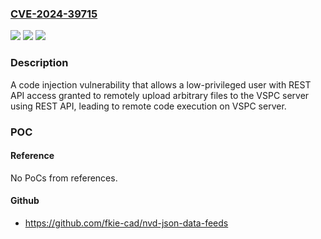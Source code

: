 ### [CVE-2024-39715](https://cve.mitre.org/cgi-bin/cvename.cgi?name=CVE-2024-39715)
![](https://img.shields.io/static/v1?label=Product&message=Veeam%20Service%20Provider%20Console&color=blue)
![](https://img.shields.io/static/v1?label=Version&message=8%3C%3D%208%20&color=brighgreen)
![](https://img.shields.io/static/v1?label=Vulnerability&message=n%2Fa&color=brighgreen)

### Description

A code injection vulnerability that allows a low-privileged user with REST API access granted to remotely upload arbitrary files to the VSPC server using REST API, leading to remote code execution on VSPC server.

### POC

#### Reference
No PoCs from references.

#### Github
- https://github.com/fkie-cad/nvd-json-data-feeds

